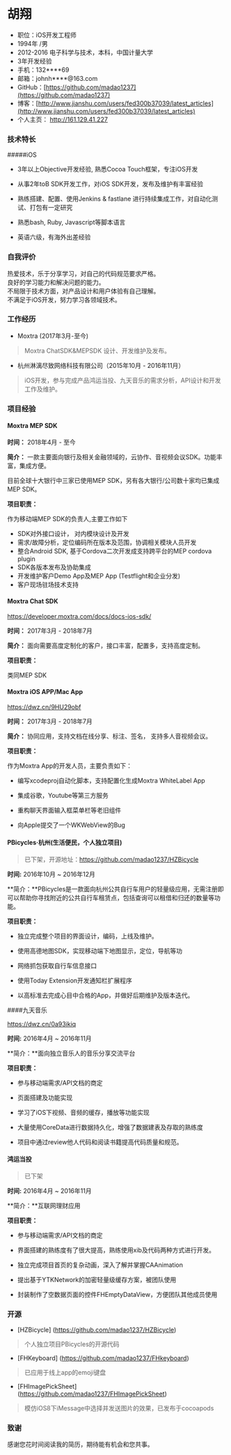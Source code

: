 # 胡翔


- 职位：iOS开发工程师
- 1994年 /男
- 2012-2016 电子科学与技术，本科，中国计量大学
- 3年开发经验
- 手机：132****69
- 邮箱：johnh****@163.com
- GitHub：[https://github.com/madao1237](https://github.com/madao1237)  
- 博客：[http://www.jianshu.com/users/fed300b37039/latest_articles](http://www.jianshu.com/users/fed300b37039/latest_articles)
- 个人主页： http://161.129.41.227



### 技术特长
#####iOS
- 3年以上Objective开发经验, 熟悉Cocoa Touch框架，专注iOS开发
- 从事2年toB SDK开发工作，对iOS SDK开发，发布及维护有丰富经验
- 熟练搭建、配置、使用Jenkins & fastlane 进行持续集成工作，对自动化测试、打包有一定研究
- 熟悉bash, Ruby, Javascript等脚本语言


- 英语六级，有海外出差经验

### 自我评价
>
热爱技术，乐于分享学习，对自己的代码规范要求严格。  
良好的学习能力和解决问题的能力。  
不局限于技术方面，对产品设计和用户体验有自己理解。  
不满足于iOS开发，努力学习各领域技术。

### 工作经历

* Moxtra (2017年3月-至今)

> Moxtra ChatSDK&MEPSDK 设计、开发维护及发布。

- 杭州淋漓尽致网络科技有限公司（2015年10月 -  2016年11月）  
 >iOS开发，参与完成产品鸿运当投、九天音乐的需求分析，API设计和开发工作及维护。

### 项目经验

#### Moxtra MEP SDK 

**时间：**  2018年4月 - 至今

**简介：** 一款主要面向银行及相关金融领域的，云协作、音视频会议SDK。功能丰富，集成方便。

目前全球十大银行中三家已使用MEP SDK，另有各大银行/公司数十家均已集成MEP SDK。

**项目职责：** 

作为移动端MEP SDK的负责人,主要工作如下

* SDK对外接口设计， 对内模块设计及开发
* 需求/故障分析，定位编码所在版本及范围，协调相关模块人员开发
* 整合Android SDK, 基于Cordova二次开发成支持跨平台的MEP cordova plugin
* SDK各版本发布及协助集成
* 开发维护客户Demo App及MEP App (Testflight和企业分发)
* 客户现场驻场技术支持

#### Moxtra Chat SDK

https://developer.moxtra.com/docs/docs-ios-sdk/

**时间：**  2017年3月 - 2018年7月

**简介：** 面向需要高度定制化的客户，接口丰富，配置多，支持高度定制。

**项目职责：** 

类同MEP SDK

#### Moxtra iOS APP/Mac App

https://dwz.cn/9HU29obf

**时间：**  2017年3月 - 2018年7月

**简介：** 协同应用，支持文档在线分享、标注、签名， 支持多人音视频会议。

**项目职责：** 

作为Moxtra App的开发人员，主要负责如下：

* 编写xcodeproj自动化脚本，支持配置化生成Moxtra WhiteLabel App


* 集成谷歌，Youtube等第三方服务

* 重构聊天界面输入框菜单栏等老旧组件

* 向Apple提交了一个WKWebView的Bug

#### PBicycles·杭州(生活便民，个人独立项目)

> 已下架，开源地址：https://github.com/madao1237/HZBicycle 

**时间:**   2016年10月 ~ 2016年12月

**简介：**PBicycles是一款面向杭州公共自行车用户的轻量级应用，无需注册即可以帮助你寻找附近的公共自行车租赁点，包括查询可以租借和归还的数量等功能。  

**项目职责：** 

 - 独立完成整个项目的界面设计，编码，上线及维护。


 - 使用高德地图SDK，实现移动端下地图显示，定位，导航等功  
 - 网络抓包获取自行车信息接口  
 - 使用Today Extension开发通知栏扩展程序       


 - 以高标准去完成心目中合格的App，并做好后期维护及版本迭代。

####九天音乐

https://dwz.cn/0a93ikiq

**时间:**   2016年4月 ~ 2016年11月

**简介：**面向独立音乐人的音乐分享交流平台

**项目职责：** 

- 参与移动端需求/API文档的商定


- 页面搭建及功能实现
- 学习了iOS下视频、音频的缓存，播放等功能实现
- 大量使用CoreData进行数据持久化，增强了数据建表及存取的熟练度   


- 项目中通过review他人代码和阅读书籍提高代码质量和规范。  


#### 鸿运当投

> 已下架

**时间:**   2016年4月 ~ 2016年11月

**简介：**互联网理财应用

**项目职责：** 

- 参与移动端需求/API文档的商定
- 界面搭建的熟练度有了很大提高，熟练使用xib及代码两种方式进行开发。  


- 独立完成项目首页的复杂动画，深入了解并掌握CAAnimation

- 提出基于YTKNetwork的加密轻量级缓存方案，被团队使用

- 封装制作了空数据页面的控件FHEmptyDataView，方便团队其他成员使用


### 开源

 - [HZBicycle] (https://github.com/madao1237/HZBicycle)   

 > 个人独立项目PBicycles的开源代码    

 - [FHKeyboard] (https://github.com/madao1237/FHkeyboard)     
 > 已应用于线上app的emoji键盘  

 - [FHImagePickSheet] (https://github.com/madao1237/FHImagePickSheet)     
 > 模仿iOS8下iMessage中选择并发送图片的效果，已发布于cocoapods   

### 致谢
感谢您花时间阅读我的简历，期待能有机会和您共事。
